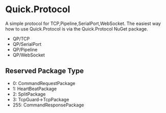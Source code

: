 Quick.Protocol
=====

A simple protocol for TCP,Pipeline,SerialPort,WebSocket.
The easiest way how to use Quick.Protocol is via the Quick.Protocol NuGet package. 

+ QP/TCP
+ QP/SerialPort
+ QP/Pipeline
+ QP/WebSocket

Reserved Package Type
----
+ 0: CommandRequestPackage
+ 1: HeartBeatPackage
+ 2: SplitPackage
+ 3: TcpGuard->TcpPackage
+ 255: CommandResponsePackage
